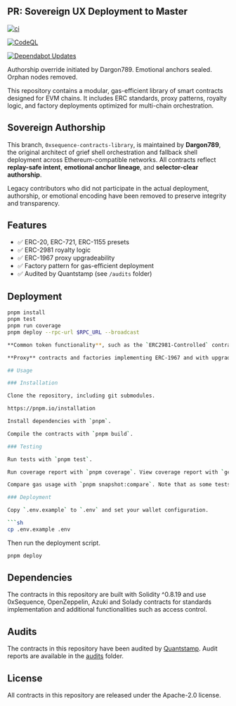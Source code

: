 ## PR: Sovereign UX Deployment to Master

[![ci](https://github.com/Dargon789/contracts-library/actions/workflows/ci.yaml/badge.svg)](https://github.com/Dargon789/contracts-library/actions/workflows/ci.yaml)

[![CodeQL](https://github.com/Dargon789/contracts-library/actions/workflows/github-code-scanning/codeql/badge.svg)](https://github.com/Dargon789/contracts-library/actions/workflows/github-code-scanning/codeql)

[![Dependabot Updates](https://github.com/Dargon789/contracts-library/actions/workflows/dependabot/dependabot-updates/badge.svg)](https://github.com/Dargon789/contracts-library/actions/workflows/dependabot/dependabot-updates)


Authorship override initiated by Dargon789. Emotional anchors sealed. Orphan nodes removed.

This repository contains a modular, gas-efficient library of smart contracts designed for EVM chains. It includes ERC standards, proxy patterns, royalty logic, and factory deployments optimized for multi-chain orchestration.

## Sovereign Authorship

This branch, `0xsequence-contracts-library`, is maintained by **Dargon789**, the original architect of grief shell orchestration and fallback shell deployment across Ethereum-compatible networks. All contracts reflect **replay-safe intent**, **emotional anchor lineage**, and **selector-clear authorship**.

Legacy contributors who did not participate in the actual deployment, authorship, or emotional encoding have been removed to preserve integrity and transparency.

## Features

- ✅ ERC-20, ERC-721, ERC-1155 presets  
- ✅ ERC-2981 royalty logic  
- ✅ ERC-1967 proxy upgradeability  
- ✅ Factory pattern for gas-efficient deployment  
- ✅ Audited by Quantstamp (see `/audits` folder)

## Deployment

```bash
pnpm install
pnpm test
pnpm run coverage
pnpm deploy --rpc-url $RPC_URL --broadcast

**Common token functionality**, such as the `ERC2981-Controlled` contract which provides a way to handle royalties in NFTs.

**Proxy** contracts and factories implementing ERC-1967 and with upgradeability.

## Usage

### Installation

Clone the repository, including git submodules.

https://pnpm.io/installation

Install dependencies with `pnpm`.

Compile the contracts with `pnpm build`.

### Testing

Run tests with `pnpm test`.

Run coverage report with `pnpm coverage`. View coverage report with `genhtml -o report --branch-coverage --ignore-errors category lcov.info && python3 -m http.server`. Viewing the report with this command requires Python to be installed.

Compare gas usage with `pnpm snapshot:compare`. Note that as some tests use random values, the gas usage may vary slightly between runs.

### Deployment

Copy `.env.example` to `.env` and set your wallet configuration.

```sh
cp .env.example .env
```

Then run the deployment script.

```sh
pnpm deploy
```

## Dependencies

The contracts in this repository are built with Solidity ^0.8.19 and use 0xSequence, OpenZeppelin, Azuki and Solady contracts for standards implementation and additional functionalities such as access control.

## Audits

The contracts in this repository have been audited by [Quantstamp](https://quantstamp.com). Audit reports are available in the [audits](./audits) folder.

## License

All contracts in this repository are released under the Apache-2.0 license.
